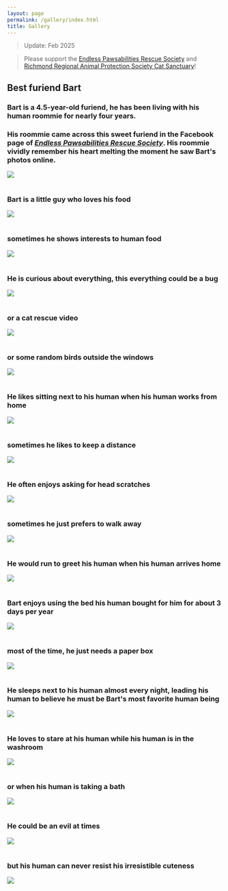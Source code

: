 ```yaml
---
layout: page
permalink: /gallery/index.html
title: Gallery
---
```

> Update: Feb 2025

> Please support the [Endless Pawsabilities Rescue Society](https://www.endless-pawsabilities.org/?fbclid=IwY2xjawH1PbRleHRuA2FlbQIxMAABHZA0EOM4NK2fYjd45nllmHlLPLURq49KQFQzVvLOES8_rlIwy5LvzyiBJA_aem_mUPbPz9B0Di2JbS2aFD3AQ) and [Richmond Regional Animal Protection Society Cat Sanctuary](https://catsanctuary.ca/)!

## Best furiend Bart

### Bart is a 4.5-year-old furiend, he has been living with his human roommie for nearly four years.

### His roommie came across this sweet furiend in the Facebook page of <i>[Endless Pawsabilities Rescue Society](https://www.facebook.com/endlesspawsabilitiesrescuesociety)</i>. His roommie vividly remember his heart melting the moment he saw Bart's photos online.
<div>
<img src="https://raw.githubusercontent.com/ruiyangge/ruiyangge.github.io/main/images/bart_start.jpg">
</div>
<br>

### Bart is a little guy who loves his food
<div>
<img src="https://raw.githubusercontent.com/ruiyangge/ruiyangge.github.io/main/images/bart07.jpg">
</div>
<br>

### sometimes he shows interests to human food
<div>
<img src="https://raw.githubusercontent.com/ruiyangge/ruiyangge.github.io/main/images/bart09.jpg">
</div>
<br>

### He is curious about everything, this everything could be a bug
<div>
<img src="https://raw.githubusercontent.com/ruiyangge/ruiyangge.github.io/main/images/bart05.jpg">
</div>
<br>

### or a cat rescue video
<div>
<img src="https://raw.githubusercontent.com/ruiyangge/ruiyangge.github.io/main/images/bart06.jpg">
</div>
<br>

### or some random birds outside the windows
<div>
<img src="https://raw.githubusercontent.com/ruiyangge/ruiyangge.github.io/main/images/cat4.jpg">
</div>
<br>

### He likes sitting next to his human when his human works from home
<div>
<img src="https://raw.githubusercontent.com/ruiyangge/ruiyangge.github.io/main/images/b3.jpg">
</div>
<br>

### sometimes he likes to keep a distance
<div>
<img src="https://raw.githubusercontent.com/ruiyangge/ruiyangge.github.io/main/images/cat2.jpg">
</div>
<br>

### He often enjoys asking for head scratches
<div>
<img src="https://raw.githubusercontent.com/ruiyangge/ruiyangge.github.io/main/images/cat7.jpg">
</div>
<br>

### sometimes he just prefers to walk away
<div>
<img src="https://raw.githubusercontent.com/ruiyangge/ruiyangge.github.io/main/images/cat6.jpg">
</div>
<br>

### He would run to greet his human when his human arrives home
<div>
<img src="https://raw.githubusercontent.com/ruiyangge/ruiyangge.github.io/main/images/cat1.jpg">
</div>
<br>

### Bart enjoys using the bed his human bought for him for about 3 days per year
<div>
<img src="https://raw.githubusercontent.com/ruiyangge/ruiyangge.github.io/main/images/cat5.jpg">
</div>
<br>

### most of the time, he just needs a paper box
<div>
<img src="https://raw.githubusercontent.com/ruiyangge/ruiyangge.github.io/main/images/bart123.jpg">
</div>
<br>

### He sleeps next to his human almost every night, leading his human to believe he must be Bart's most favorite human being
<div>
<img src="https://raw.githubusercontent.com/ruiyangge/ruiyangge.github.io/main/images/b6.jpg">
</div>
<br>

### He loves to stare at his human while his human is in the washroom
<div>
<img src="https://raw.githubusercontent.com/ruiyangge/ruiyangge.github.io/main/images/bart.jpg">
</div>
<br>

### or when his human is taking a bath
<div>
<img src="https://raw.githubusercontent.com/ruiyangge/ruiyangge.github.io/main/images/bart10.jpg">
</div>
<br>

### He could be an evil at times
<div>
<img src="https://raw.githubusercontent.com/ruiyangge/ruiyangge.github.io/main/images/cat3.jpg">
</div>
<br>

### but his human can never resist his irresistible cuteness
<div>
<img src="https://raw.githubusercontent.com/ruiyangge/ruiyangge.github.io/main/images/cat8.jpg">
</div>
<br>



